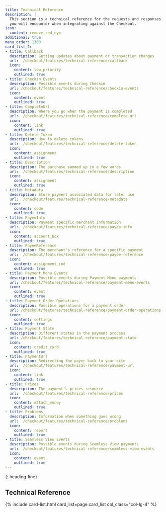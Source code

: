 ```yaml
---
title: Technical Reference
description: |
  This section is a technical reference for the requests and responses
  you will encounter when integrating against the Checkout.
icon:
  content: remove_red_eye
additional: true
menu_order: 1300
card_list_2:
- title: Callback
  description: Getting updates about payment or transaction changes
  url:  /checkout/features/technical-reference/callback
  icon:
    content: low_priority
    outlined: true
- title: Checkin Events
  description: Possible events during Checkin
  url: /checkout/features/technical-reference/checkin-events
  icon:
    content: event
    outlined: true
- title: CompleteUrl
  description: Where you go when the payment is completed
  url:  /checkout/features/technical-reference/complete-url
  icon:
    content: link
    outlined: true
- title: Delete Token
  description: How to delete tokens
  url:  /checkout/features/technical-reference/delete-token
  icon:
    content: assignment
    outlined: true
- title: Description
  description: The purchase summed up in a few words
  url:  /checkout/features/technical-reference/description
  icon:
    content: assignment
    outlined: true
- title: Metadata
  description: Store payment associated data for later use
  url:  /checkout/features/technical-reference/metadata
  icon:
    content: code
    outlined: true
- title: PayeeInfo
  description: Payment specific merchant information
  url:  /checkout/features/technical-reference/payee-info
  icon:
    content: account_box
    outlined: true
- title: PayeeReference
  description: The merchant's reference for a specific payment
  url:  /checkout/features/technical-reference/payee-reference
  icon:
    content: assignment_ind
    outlined: true
- title: Payment Menu Events
  description: Possible events during Payment Menu payments
  url: /checkout/features/technical-reference/payment-menu-events
  icon:
    content: event
    outlined: true
- title: Payment Order Operations
  description: Possible operations for a payment order
  url: /checkout/features/technical-reference/payment-order-operations
  icon:
    content: settings
    outlined: true
- title: Payment State
  description: Different states in the payment process
  url: /checkout/features/technical-reference/payment-state
  icon:
    content: credit_card
    outlined: true
- title: PaymentUrl
  description: Redirecting the payer back to your site
  url:  /checkout/features/technical-reference/payment-url
  icon:
    content: link
    outlined: true
- title: Prices
  description: The payment's prices resource
  url:  /checkout/features/technical-reference/prices
  icon:
    content: attach_money
    outlined: true
- title: Problems
  description: Information when something goes wrong
  url:  /checkout/features/technical-reference/problems
  icon:
    content: report
    outlined: true
- title: Seamless View Events
  description: Possible events during Seamless View payments
  url:  /checkout/features/technical-reference/seamless-view-events
  icon:
    content: event
    outlined: true
---
```



{:.heading-line}

## Technical Reference

{% include card-list.html card_list=page.card_list
    col_class="col-lg-4" %}
